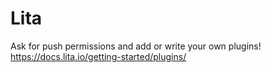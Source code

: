 # Lita

Ask for push permissions and add or write your own plugins!
https://docs.lita.io/getting-started/plugins/
